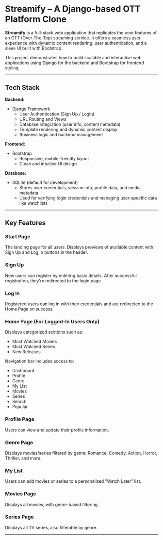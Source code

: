 # Streamify – A Django-based OTT Platform Clone

**Streamify** is a full-stack web application that replicates the core features of an OTT (Over-The-Top) streaming service. It offers a seamless user experience with dynamic content rendering, user authentication, and a sleek UI built with Bootstrap.

This project demonstrates how to build scalable and interactive web applications using Django for the backend and Bootstrap for frontend styling.

---

## Tech Stack

**Backend:**  
- Django Framework  
  - User Authentication (Sign Up / Login)  
  - URL Routing and Views  
  - Database integration (user info, content metadata)  
  - Template rendering and dynamic content display  
  - Business logic and backend management  

**Frontend:**  
- Bootstrap  
  - Responsive, mobile-friendly layout  
  - Clean and intuitive UI design

**Database:**  
- SQLite (default for development)  
  - Stores user credentials, session info, profile data, and media metadata  
  - Used for verifying login credentials and managing user-specific data like watchlists

---

## Key Features

### Start Page  
The landing page for all users. Displays previews of available content with Sign Up and Log In buttons in the header.

### Sign Up  
New users can register by entering basic details. After successful registration, they're redirected to the login page.

### Log In  
Registered users can log in with their credentials and are redirected to the Home Page on success.

### Home Page (For Logged-In Users Only)  
Displays categorized sections such as:  
- Most Watched Movies  
- Most Watched Series  
- New Releases  

Navigation bar includes access to:  
- Dashboard  
- Profile  
- Genre  
- My List  
- Movies  
- Series  
- Search  
- Popular

### Profile Page  
Users can view and update their profile information.

### Genre Page  
Displays movies/series filtered by genre: Romance, Comedy, Action, Horror, Thriller, and more.

### My List  
Users can add movies or series to a personalized "Watch Later" list.

### Movies Page  
Displays all movies, with genre-based filtering.

### Series Page  
Displays all TV series, also filterable by genre.

---


